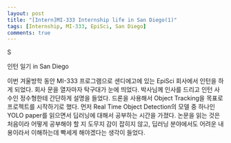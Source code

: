```yaml
---
layout: post
title: "[Intern]MI-333 Internship life in San Diego(1)"
tags: [Internship, MI-333, EpiSci, San Diego]
comments: true
---
```


S

인턴 일기 in San Diego

이번 겨울방학 동안 MI-333 프로그램으로 샌디에고에 있는 EpiSci 회사에서 인턴을 하게 되었다. 회사 문을 열자마자 탁구대가 눈에 띄었다. 박사님께 인사를 드리고 인턴 사수인 정수형한테 간단하게 설명을 들었다. 드론을 사용해서 Object Tracking을 목표로 프로젝트를 시작하기로 했다. 먼저 Real Time Object Detection의 모델 중 하나인 YOLO paper를 읽으면서 딥러닝에 대해서 공부하는 시간을 가졌다.  논문을 읽는 것은 처음이라 어떻게 공부해야 할 지 도무지 감이 잡히지 않고, 딥러닝 분야에서도 어려운 내용이라서 이해하는데 빡세게 해야겠다는 생각이 들었다. 

